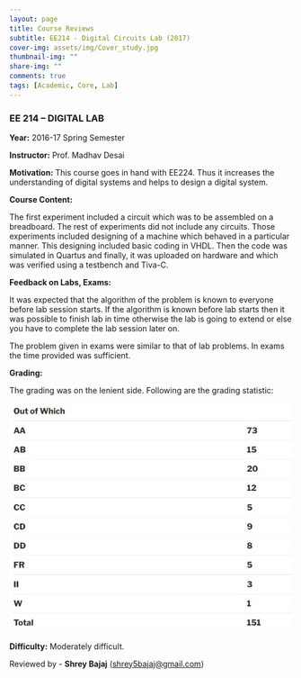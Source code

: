 ```yaml
---
layout: page
title: Course Reviews
subtitle: EE214 - Digital Circuits Lab (2017)
cover-img: assets/img/Cover_study.jpg
thumbnail-img: ""
share-img: ""
comments: true
tags: [Academic, Core, Lab]
---
```


### EE 214 – DIGITAL LAB

**Year:** 2016-17 Spring Semester

**Instructor:** Prof. Madhav Desai

**Motivation:** This course goes in hand with EE224. Thus it increases the understanding of digital systems and helps to design a digital system.

**Course Content:**

The first experiment included a circuit which was to be assembled on a breadboard.  The rest of experiments did not include any circuits. Those experiments included designing of a machine which behaved in a particular manner. This designing included basic coding in VHDL. Then the code was simulated in Quartus and finally, it was uploaded on hardware and which was verified using a testbench and Tiva-C.

**Feedback on Labs, Exams:**

It was expected that the algorithm of the problem is known to everyone before lab session starts. If the algorithm is known before lab starts then it was possible to finish lab in time otherwise the lab is going to extend or else you have to complete the lab session later on.

The problem given in exams were similar to that of lab problems. In exams the time provided was sufficient.

**Grading:**

The grading was on the lenient side. Following are the grading statistic:

![Grades](ee214_2017_grades.jpg)

**Difficulty:** Moderately difficult.

Reviewed by - **Shrey Bajaj** (shrey5bajaj@gmail.com)